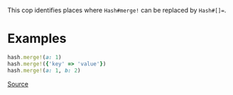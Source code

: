 
This cop identifies places where `Hash#merge!` can be replaced by
`Hash#[]=`.

# Examples

```ruby
hash.merge!(a: 1)
hash.merge!({'key' => 'value'})
hash.merge!(a: 1, b: 2)
```

[Source](http://www.rubydoc.info/gems/rubocop/RuboCop/Cop/Performance/RedundantMerge)